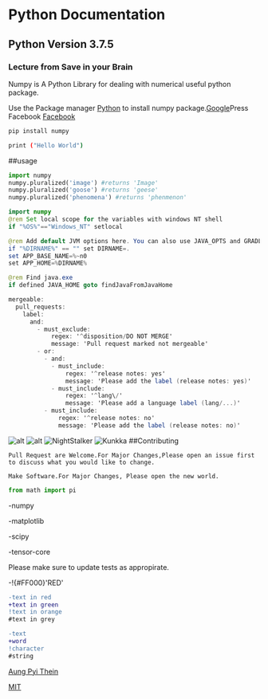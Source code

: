 # Python Documentation

## Python Version 3.7.5

### Lecture from Save in your Brain

Numpy is A Python Library for dealing with numerical useful python package.

Use the Package manager [Python](https://www.python.org/) to install numpy package.[Google](google.com)Press Facebook
[Facebook](www.facebook.com)
[]()

```bash
pip install numpy
```
```bash 
print ("Hello World")
```

##usage

```python
import numpy
numpy.pluralized('image') #returns 'Image'
numpy.pluralized('goose') #returns 'geese'
numpy.pluralized('phenomena') #returns 'phenmenon'
```
```java
import numpy
@rem Set local scope for the variables with windows NT shell
if "%OS%"=="Windows_NT" setlocal

@rem Add default JVM options here. You can also use JAVA_OPTS and GRADLE_OPTS to pass JVM options to this script.
if "%DIRNAME%" == "" set DIRNAME=.
set APP_BASE_NAME=%~n0
set APP_HOME=%DIRNAME%

@rem Find java.exe
if defined JAVA_HOME goto findJavaFromJavaHome
```

```C#
mergeable:
  pull_requests:
    label:
      and:
        - must_exclude:
            regex: '^disposition/DO NOT MERGE'
            message: 'Pull request marked not mergeable'
        - or:
          - and:
            - must_include:
                regex: '^release notes: yes'
                message: 'Please add the label (release notes: yes)'
            - must_include:
                regex: '^lang\/'
                message: 'Please add a language label (lang/...)'
          - must_include:
              regex: '^release notes: no'
              message: 'Please add the label (release notes: no)'
```

![alt](https://www.stellaandchewys.com/wp-content/uploads/maplechristmas.jpg)
![alt](https://static01.nyt.com/images/2014/01/28/science/28SLOT_SPAN/28SLOT-jumbo.jpg)
![NightStalker](https://i.pinimg.com/564x/77/99/e7/7799e7786b7103c23e85832f59738fd6.jpg)
![Kunkka](https://www.mordeo.org/files/uploads/2017/11/Kunkka-Dota-2-HD-Mobile-Wallpaper-950x1520.jpg)
##Contributing

```
Pull Request are Welcome.For Major Changes,Please open an issue first to discuss what you would like to change.
```

```
Make Software.For Major Changes, Please open the new world.
```

```python
from math import pi
```
-numpy

-matplotlib

-scipy

-tensor-core

Please make sure to update tests as appropirate.

-!{#FF000}'RED'

```diff
-text in red
+text in green
!text in orange
#text in grey
```

```diff
-text 
+word
!character
#string
```

[Aung Pyi Thein](https://www.facebook.com/profile.php?id=100010216685986)

[MIT](https://choosealicense.com/licenses/mit/)
